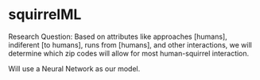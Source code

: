 # squirrelML

Research Question: Based on attributes like approaches [humans], indiferent [to humans], runs from [humans], and other interactions, we will determine which zip codes will allow for most human-squirrel interaction.

Will use a Neural Network as our model.
